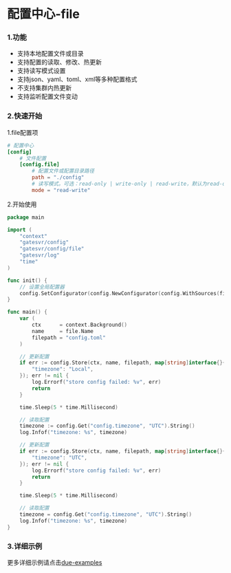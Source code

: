 # 配置中心-file

### 1.功能

* 支持本地配置文件或目录
* 支持配置的读取、修改、热更新
* 支持读写模式设置
* 支持json、yaml、toml、xml等多种配置格式
* 不支持集群内热更新
* 支持监听配置文件变动

### 2.快速开始

1.file配置项

```toml
# 配置中心
[config]
    # 文件配置
    [config.file]
        # 配置文件或配置目录路径
        path = "./config"
        # 读写模式。可选：read-only | write-only | read-write，默认为read-only
        mode = "read-write"
```

2.开始使用

```go
package main

import (
	"context"
	"gatesvr/config"
	"gatesvr/config/file"
	"gatesvr/log"
	"time"
)

func init() {
	// 设置全局配置器
	config.SetConfigurator(config.NewConfigurator(config.WithSources(file.NewSource())))
}

func main() {
	var (
		ctx      = context.Background()
		name     = file.Name
		filepath = "config.toml"
	)

	// 更新配置
	if err := config.Store(ctx, name, filepath, map[string]interface{}{
		"timezone": "Local",
	}); err != nil {
		log.Errorf("store config failed: %v", err)
		return
	}

	time.Sleep(5 * time.Millisecond)

	// 读取配置
	timezone := config.Get("config.timezone", "UTC").String()
	log.Infof("timezone: %s", timezone)

	// 更新配置
	if err := config.Store(ctx, name, filepath, map[string]interface{}{
		"timezone": "UTC",
	}); err != nil {
		log.Errorf("store config failed: %v", err)
		return
	}

	time.Sleep(5 * time.Millisecond)

	// 读取配置
	timezone = config.Get("config.timezone", "UTC").String()
	log.Infof("timezone: %s", timezone)
}
```

### 3.详细示例

更多详细示例请点击[due-examples](https://github.com/dobyte/due-examples)